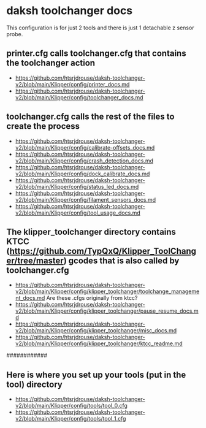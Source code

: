 # daksh toolchanger docs

This configuration is for just 2 tools and there is just 1 detachable z sensor probe. 

## printer.cfg calls toolchanger.cfg that contains the toolchanger action
- https://github.com/htsrjdrouse/daksh-toolchanger-v2/blob/main/Klipper/config/printer_docs.md
- https://github.com/htsrjdrouse/daksh-toolchanger-v2/blob/main/Klipper/config/toolchanger_docs.md

## toolchanger.cfg calls the rest of the files to create the process
- https://github.com/htsrjdrouse/daksh-toolchanger-v2/blob/main/Klipper/config/calibrate-offsets_docs.md
- https://github.com/htsrjdrouse/daksh-toolchanger-v2/blob/main/Klipper/config/crash_detection_docs.md
- https://github.com/htsrjdrouse/daksh-toolchanger-v2/blob/main/Klipper/config/dock_calibrate_docs.md
- https://github.com/htsrjdrouse/daksh-toolchanger-v2/blob/main/Klipper/config/status_led_docs.md
- https://github.com/htsrjdrouse/daksh-toolchanger-v2/blob/main/Klipper/config/filament_sensors_docs.md
- https://github.com/htsrjdrouse/daksh-toolchanger-v2/blob/main/Klipper/config/tool_usage_docs.md
## The klipper_toolchanger directory contains KTCC (https://github.com/TypQxQ/Klipper_ToolChanger/tree/master) gcodes that is also called by toolchanger.cfg  
- https://github.com/htsrjdrouse/daksh-toolchanger-v2/blob/main/Klipper/config/klipper_toolchanger/toolchange_management_docs.md
Are these .cfgs originally from ktcc?
- https://github.com/htsrjdrouse/daksh-toolchanger-v2/blob/main/Klipper/config/klipper_toolchanger/pause_resume_docs.md
- https://github.com/htsrjdrouse/daksh-toolchanger-v2/blob/main/Klipper/config/klipper_toolchanger/misc_docs.md
- https://github.com/htsrjdrouse/daksh-toolchanger-v2/blob/main/Klipper/config/klipper_toolchanger/ktcc_readme.md

############

## Here is where you set up your tools (put in the tool) directory
- https://github.com/htsrjdrouse/daksh-toolchanger-v2/blob/main/Klipper/config/tools/tool_0.cfg
- https://github.com/htsrjdrouse/daksh-toolchanger-v2/blob/main/Klipper/config/tools/tool_1.cfg




